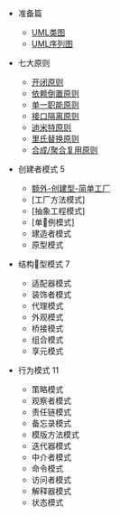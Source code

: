 * 准备篇
  * [UML类图](https://www.jianshu.com/p/ff7604e979c2)
  * [UML序列图]()

* 七大原则
  * [开闭原则](https://www.jianshu.com/p/8e7f60e5fb91)
  * [依赖倒置原则](docs/dependency_inversion.md)
  * [单一职能原则](docs/single_responsibility.md)
  * [接口隔离原则](docs/Interface_Segregation.md)
  * [迪米特原则](docs/law_of_demeter.md)
  * [里氏替换原则](docs/liskov_substitution.md)
  * [合成/聚合复用原则](docs/multiplexing.md)
* 创建者模式 5
  * [额外-创建型-简单工厂](docs/simple_factory.md)
  * [工厂方法模式]
  * [抽象工程模式]
  * [单例模式]
  * 建造者模式
  * 原型模式

* 结构型模式  7
  * 适配器模式
  * 装饰者模式
  * 代理模式
  * 外观模式
  * 桥接模式
  * 组合模式
  * 享元模式

* 行为模式  11
  * 策略模式
  * 观察者模式
  * 责任链模式
  * 备忘录模式
  * 模版方法模式
  * 迭代器模式
  * 中介者模式
  * 命令模式
  * 访问者模式
  * 解释器模式
  * 状态模式